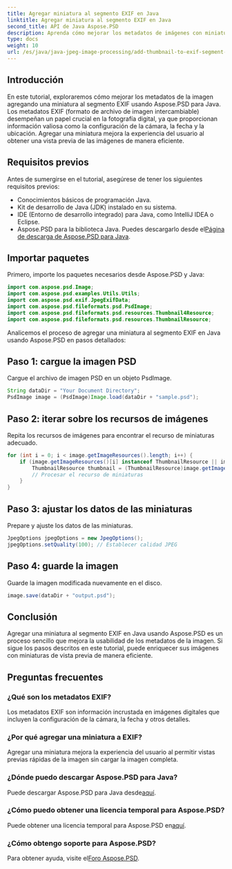 ```yaml
---
title: Agregar miniatura al segmento EXIF en Java
linktitle: Agregar miniatura al segmento EXIF en Java
second_title: API de Java Aspose.PSD
description: Aprenda cómo mejorar los metadatos de imágenes con miniaturas usando Aspose.PSD para Java. Siga nuestra guía paso a paso para una integración perfecta.para una integración perfecta.
type: docs
weight: 10
url: /es/java/java-jpeg-image-processing/add-thumbnail-to-exif-segment-java/
---
```

## Introducción
En este tutorial, exploraremos cómo mejorar los metadatos de la imagen agregando una miniatura al segmento EXIF usando Aspose.PSD para Java. Los metadatos EXIF (formato de archivo de imagen intercambiable) desempeñan un papel crucial en la fotografía digital, ya que proporcionan información valiosa como la configuración de la cámara, la fecha y la ubicación. Agregar una miniatura mejora la experiencia del usuario al obtener una vista previa de las imágenes de manera eficiente.
## Requisitos previos
Antes de sumergirse en el tutorial, asegúrese de tener los siguientes requisitos previos:
- Conocimientos básicos de programación Java.
- Kit de desarrollo de Java (JDK) instalado en su sistema.
- IDE (Entorno de desarrollo integrado) para Java, como IntelliJ IDEA o Eclipse.
-  Aspose.PSD para la biblioteca Java. Puedes descargarlo desde el[Página de descarga de Aspose.PSD para Java](https://releases.aspose.com/psd/java/).
## Importar paquetes
Primero, importe los paquetes necesarios desde Aspose.PSD y Java:
```java
import com.aspose.psd.Image;
import com.aspose.psd.examples.Utils.Utils;
import com.aspose.psd.exif.JpegExifData;
import com.aspose.psd.fileformats.psd.PsdImage;
import com.aspose.psd.fileformats.psd.resources.Thumbnail4Resource;
import com.aspose.psd.fileformats.psd.resources.ThumbnailResource;
```
Analicemos el proceso de agregar una miniatura al segmento EXIF en Java usando Aspose.PSD en pasos detallados:
## Paso 1: cargue la imagen PSD
Cargue el archivo de imagen PSD en un objeto PsdImage.
```java
String dataDir = "Your Document Directory";
PsdImage image = (PsdImage)Image.load(dataDir + "sample.psd");
```
## Paso 2: iterar sobre los recursos de imágenes
Repita los recursos de imágenes para encontrar el recurso de miniaturas adecuado.
```java
for (int i = 0; i < image.getImageResources().length; i++) {
    if (image.getImageResources()[i] instanceof ThumbnailResource || image.getImageResources()[i] instanceof Thumbnail4Resource) {
        ThumbnailResource thumbnail = (ThumbnailResource)image.getImageResources()[i];
        // Procesar el recurso de miniaturas
    }
}
```
## Paso 3: ajustar los datos de las miniaturas
Prepare y ajuste los datos de las miniaturas.
```java
JpegOptions jpegOptions = new JpegOptions();
jpegOptions.setQuality(100); // Establecer calidad JPEG
```
## Paso 4: guarde la imagen
Guarde la imagen modificada nuevamente en el disco.
```java
image.save(dataDir + "output.psd");
```
## Conclusión
Agregar una miniatura al segmento EXIF en Java usando Aspose.PSD es un proceso sencillo que mejora la usabilidad de los metadatos de la imagen. Si sigue los pasos descritos en este tutorial, puede enriquecer sus imágenes con miniaturas de vista previa de manera eficiente.

## Preguntas frecuentes
### ¿Qué son los metadatos EXIF?
Los metadatos EXIF son información incrustada en imágenes digitales que incluyen la configuración de la cámara, la fecha y otros detalles.
### ¿Por qué agregar una miniatura a EXIF?
Agregar una miniatura mejora la experiencia del usuario al permitir vistas previas rápidas de la imagen sin cargar la imagen completa.
### ¿Dónde puedo descargar Aspose.PSD para Java?
 Puede descargar Aspose.PSD para Java desde[aquí](https://releases.aspose.com/psd/java/).
### ¿Cómo puedo obtener una licencia temporal para Aspose.PSD?
 Puede obtener una licencia temporal para Aspose.PSD en[aquí](https://purchase.aspose.com/temporary-license/).
### ¿Cómo obtengo soporte para Aspose.PSD?
 Para obtener ayuda, visite el[Foro Aspose.PSD](https://forum.aspose.com/c/psd/34).